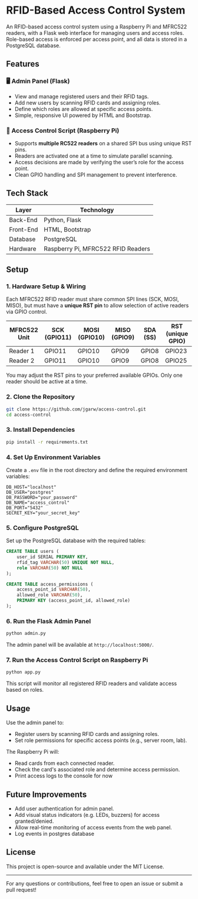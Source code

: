 # RFID-Based Access Control System

An RFID-based access control system using a Raspberry Pi and MFRC522 readers, with a Flask web interface for managing users and access roles. Role-based access is enforced per access point, and all data is stored in a PostgreSQL database.


## Features

### 🖥️ Admin Panel (Flask)
- View and manage registered users and their RFID tags.
- Add new users by scanning RFID cards and assigning roles.
- Define which roles are allowed at specific access points.
- Simple, responsive UI powered by HTML and Bootstrap.

### 📡 Access Control Script (Raspberry Pi)
- Supports **multiple RC522 readers** on a shared SPI bus using unique RST pins.
- Readers are activated one at a time to simulate parallel scanning.
- Access decisions are made by verifying the user’s role for the access point.
- Clean GPIO handling and SPI management to prevent interference.

## Tech Stack

| Layer        | Technology                        |
|--------------|------------------------------------|
| Back-End     | Python, Flask                      |
| Front-End    | HTML, Bootstrap                    |
| Database     | PostgreSQL                         |
| Hardware     | Raspberry Pi, MFRC522 RFID Readers |

## Setup

### 1. Hardware Setup & Wiring

Each MFRC522 RFID reader must share common SPI lines (SCK, MOSI, MISO), but must have a **unique RST pin** to allow selection of active readers via GPIO control.

| MFRC522 Unit | SCK (GPIO11) | MOSI (GPIO10) | MISO (GPIO9) | SDA (SS) | RST (unique GPIO) |
|--------------|--------------|---------------|--------------|----------|-------------------|
| Reader 1     | GPIO11       | GPIO10        | GPIO9        | GPIO8    | GPIO23            |
| Reader 2     | GPIO11       | GPIO10        | GPIO9        | GPIO8    | GPIO25            |

You may adjust the RST pins to your preferred available GPIOs. Only one reader should be active at a time.

### 2. Clone the Repository
```sh
git clone https://github.com/jgarw/access-control.git
cd access-control
```

### 3. Install Dependencies
```sh
pip install -r requirements.txt
```

### 4. Set Up Environment Variables
Create a `.env` file in the root directory and define the required environment variables:
```
DB_HOST="localhost"
DB_USER="postgres"
DB_PASSWORD="your_password"
DB_NAME="access_control"
DB_PORT="5432"
SECRET_KEY="your_secret_key"
```

### 5. Configure PostgreSQL
Set up the PostgreSQL database with the required tables:
```sql
CREATE TABLE users (
    user_id SERIAL PRIMARY KEY,
    rfid_tag VARCHAR(50) UNIQUE NOT NULL,
    role VARCHAR(50) NOT NULL
);

CREATE TABLE access_permissions (
    access_point_id VARCHAR(50),  
    allowed_role VARCHAR(50), 
    PRIMARY KEY (access_point_id, allowed_role)
);
```

### 6. Run the Flask Admin Panel
```sh
python admin.py
```
The admin panel will be available at `http://localhost:5000/`.

### 7. Run the Access Control Script on Raspberry Pi
```sh
python app.py
```
This script will monitor all registered RFID readers and validate access based on roles.

## Usage
Use the admin panel to:
- Register users by scanning RFID cards and assigning roles.
- Set role permissions for specific access points (e.g., server room, lab).

The Raspberry Pi will:
- Read cards from each connected reader.
- Check the card's associated role and determine access permission.
- Print access logs to the console for now

## Future Improvements
- Add user authentication for admin panel.
- Add visual status indicators (e.g. LEDs, buzzers) for access granted/denied.
- Allow real-time monitoring of access events from the web panel.
- Log events in postgres database 

## License
This project is open-source and available under the MIT License.

---
For any questions or contributions, feel free to open an issue or submit a pull request!

